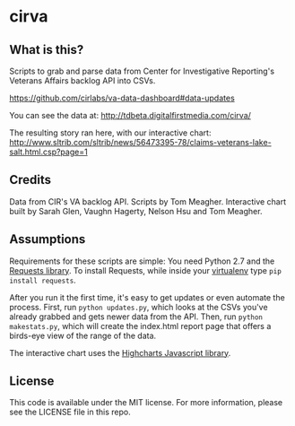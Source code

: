 cirva
=====

What is this?
-------------

Scripts to grab and parse data from Center for Investigative Reporting's Veterans Affairs backlog API into CSVs.

https://github.com/cirlabs/va-data-dashboard#data-updates

You can see the data at:
http://tdbeta.digitalfirstmedia.com/cirva/

The resulting story ran here, with our interactive chart: http://www.sltrib.com/sltrib/news/56473395-78/claims-veterans-lake-salt.html.csp?page=1

Credits
---------

Data from CIR's VA backlog API. Scripts by Tom Meagher. Interactive chart built by Sarah Glen, Vaughn Hagerty, Nelson Hsu and Tom Meagher.


Assumptions
-----------

Requirements for these scripts are simple: You need Python 2.7 and the [Requests library](http://docs.python-requests.org/en/latest/). To install Requests, while inside your [virtualenv](http://virtualenvwrapper.readthedocs.org/en/latest/) type `pip install requests`.

After you run it the first time, it's easy to get updates or even automate the process.
First, run `python updates.py`, which looks at the CSVs you've already grabbed and gets newer data from the API.
Then, run `python makestats.py`, which will create the index.html report page that offers a birds-eye view of the range of the data.

The interactive chart uses the [Highcharts Javascript library](http://www.highcharts.com/).

License
----------

This code is available under the MIT license. For more information, please see the LICENSE file in this repo.
